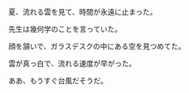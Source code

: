 夏、流れる雲を見て、時間が永遠に止まった。

先生は幾何学のことを言っていた。

顔を頷いで、ガラスデスクの中にある空を見つめてた。

雲が真っ白で、流れる速度が早がった。

ああ、もうすぐ台風だそうだ。

